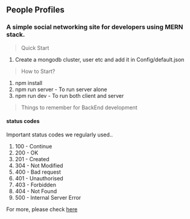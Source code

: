 ## People Profiles

### A simple social networking site for developers using MERN stack.

> Quick Start

1. Create a mongodb cluster, user etc and add it in Config/default.json

> How to Start?

1. npm install
2. npm run server - To run server alone
3. npm run dev - To run both client and server

> Things to remember for BackEnd development

#### status codes
Important status codes we regularly used..
1. 100 - Continue
2. 200 - OK
3. 201 - Created
4. 304 - Not Modified
5. 400 - Bad request
6. 401 - Unauthorised
7. 403 - Forbidden
8. 404 - Not Found
9. 500 - Internal Server Error


For more, please check [here](https://www.restapitutorial.com/httpstatuscodes.html)
